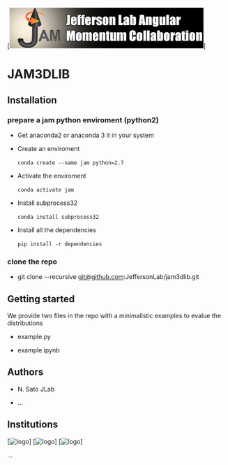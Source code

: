 [![jamlogo](logos/jam.jpg)]

# JAM3DLIB


## Installation 

### prepare a jam python enviroment (python2)

- Get anaconda2 or anaconda 3 it in your system

- Create an enviroment 

  ```conda create --name jam python=2.7```

- Activate the enviroment 

  ```conda activate jam```

- Install subprocess32 

  ```conda install subprocess32```

- Install all the dependencies 

  ```pip install -r dependencies```


### clone the repo

- git clone --recursive git@github.com:JeffersonLab/jam3dlib.git 


## Getting started

We provide two files in the repo with a minimalistic 
examples to evalue the distributions

- example.py

- example.ipynb



## Authors

- N. Sato JLab

- ...

## Institutions

[![logo](logos/jlab.png)]
[![logo](logos/lvc.jpg)]
[![logo](logos/psu.png)]

...






